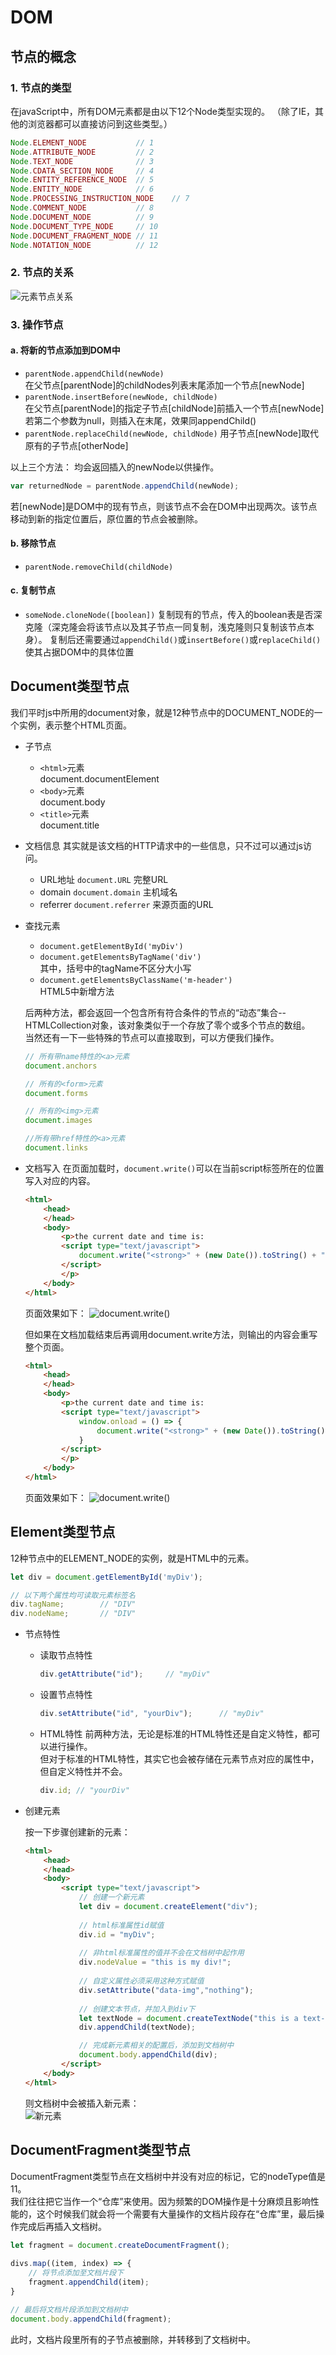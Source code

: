 # DOM
## 节点的概念
### 1. 节点的类型
在javaScript中，所有DOM元素都是由以下12个Node类型实现的。
（除了IE，其他的浏览器都可以直接访问到这些类型。）

```js
Node.ELEMENT_NODE 			// 1
Node.ATTRIBUTE_NODE			// 2
Node.TEXT_NODE				// 3
Node.CDATA_SECTION_NODE		// 4
Node.ENTITY_REFERENCE_NODE	// 5
Node.ENTITY_NODE			// 6
Node.PROCESSING_INSTRUCTION_NODE	// 7
Node.COMMENT_NODE			// 8
Node.DOCUMENT_NODE			// 9
Node.DOCUMENT_TYPE_NODE		// 10
Node.DOCUMENT_FRAGMENT_NODE	// 11
Node.NOTATION_NODE			// 12
```
### 2. 节点的关系
![元素节点关系](./img/NodeRelation.png)

### 3. 操作节点
#### a. 将新的节点添加到DOM中
- `parentNode.appendChild(newNode)`  
	在父节点[parentNode]的childNodes列表末尾添加一个节点[newNode]
- `parentNode.insertBefore(newNode, childNode)`  
	在父节点[parentNode]的指定子节点[childNode]前插入一个节点[newNode]  
	若第二个参数为null，则插入在末尾，效果同appendChild()
- `parentNode.replaceChild(newNode, childNode)`
	用子节点[newNode]取代原有的子节点[otherNode]

以上三个方法：
均会返回插入的newNode以供操作。

```js
var returnedNode = parentNode.appendChild(newNode);
```
若[newNode]是DOM中的现有节点，则该节点不会在DOM中出现两次。该节点移动到新的指定位置后，原位置的节点会被删除。

#### b. 移除节点
-  `parentNode.removeChild(childNode)`

#### c. 复制节点
- `someNode.cloneNode([boolean])`
	复制现有的节点，传入的boolean表是否深克隆（深克隆会将该节点以及其子节点一同复制，浅克隆则只复制该节点本身）。
	复制后还需要通过`appendChild()`或`insertBefore()`或`replaceChild()`使其占据DOM中的具体位置

## Document类型节点
我们平时js中所用的document对象，就是12种节点中的DOCUMENT_NODE的一个实例，表示整个HTML页面。 

- 子节点  
	+ `<html>`元素  
		document.documentElement  
	+ `<body>`元素  
		document.body  
	+ `<title>`元素  
		document.title

- 文档信息
	其实就是该文档的HTTP请求中的一些信息，只不过可以通过js访问。
	+ URL地址
		`document.URL` 完整URL
	+ domain
		`document.domain` 主机域名
	+ referrer
		`document.referrer` 来源页面的URL
- 查找元素
	+ `document.getElementById('myDiv')`  
	+ `document.getElementsByTagName('div')`  
		其中，括号中的tagName不区分大小写  
	+ `document.getElementsByClassName('m-header')`  
		HTML5中新增方法

	后两种方法，都会返回一个包含所有符合条件的节点的“动态”集合--HTMLCollection对象，该对象类似于一个存放了零个或多个节点的数组。  
	当然还有一下一些特殊的节点可以直接取到，可以方便我们操作。
	
	```js
	// 所有带name特性的<a>元素
	document.anchors
	
	// 所有的<form>元素
	document.forms
	
	// 所有的<img>元素
	document.images
	
	//所有带href特性的<a>元素
	document.links
	```
- 文档写入
	在页面加载时，`document.write()`可以在当前script标签所在的位置写入对应的内容。
	
	```html
	<html>
		<head>
		</head>
		<body>
			<p>the current date and time is:
			<script type="text/javascript">
				document.write("<strong>" + (new Date()).toString() + "</strong>")
			</script>
			</p>
		</body>
	</html>
	```
	页面效果如下：
	![document.write()](img/html_write_1.jpeg)
	
	但如果在文档加载结束后再调用document.write方法，则输出的内容会重写整个页面。
	
	```html
	<html>
		<head>
		</head>
		<body>
			<p>the current date and time is:
			<script type="text/javascript">
				window.onload = () => {
					document.write("<strong>" + (new Date()).toString() + "</strong>")
				}
			</script>
			</p>
		</body>
	</html>
	```
	页面效果如下：
	![document.write()](img/html_write_2.jpeg)	
	
## Element类型节点
12种节点中的ELEMENT_NODE的实例，就是HTML中的元素。 

```js
let div = document.getElementById('myDiv');

// 以下两个属性均可读取元素标签名
div.tagName;		// "DIV"
div.nodeName;		// "DIV"
```
+ 节点特性
	- 读取节点特性
		
		```js
		div.getAttribute("id");		// "myDiv"
		```
	- 设置节点特性
	
		```js
		div.setAttribute("id", "yourDiv");		// "myDiv"
		```
	- HTML特性
		前两种方法，无论是标准的HTML特性还是自定义特性，都可以进行操作。  
		但对于标准的HTML特性，其实它也会被存储在元素节点对应的属性中，但自定义特性并不会。 
		
		```js
		div.id;	// "yourDiv"
		```
+ 创建元素

	按一下步骤创建新的元素：
	
	```html
	<html>
		<head>
		</head>
		<body>
			<script type="text/javascript">
				// 创建一个新元素
				let div = document.createElement("div");
				
				// html标准属性id赋值
				div.id = "myDiv";
				
				// 非html标准属性的值并不会在文档树中起作用
				div.nodeValue = "this is my div!";
				
				// 自定义属性必须采用这种方式赋值
				div.setAttribute("data-img","nothing");
				
				// 创建文本节点，并加入到div下
				let textNode = document.createTextNode("this is a text-node!");
				div.appendChild(textNode);
	
				// 完成新元素相关的配置后，添加到文档树中
				document.body.appendChild(div);
			</script>
		</body>
	</html>
	```
	则文档树中会被插入新元素：  
	![新元素](img/newDIV.jpeg)
	
	
## DocumentFragment类型节点
DocumentFragment类型节点在文档树中并没有对应的标记，它的nodeType值是11。  
我们往往把它当作一个“仓库”来使用。因为频繁的DOM操作是十分麻烦且影响性能的，这个时候我们就会将一个需要有大量操作的文档片段存在“仓库”里，最后操作完成后再插入文档树。

```js
let fragment = document.createDocumentFragment();
			
divs.map((item, index) => {
	// 将节点添加至文档片段下
	fragment.appendChild(item);
}

// 最后将文档片段添加到文档树中
document.body.appendChild(fragment);
```
此时，文档片段里所有的子节点被删除，并转移到了文档树中。

